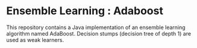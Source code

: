 # Ensemble Learning : Adaboost
This repository contains a Java implementation of an ensemble learning algorithm named AdaBoost.
Decision stumps (decision tree of depth 1) are used as weak learners.
